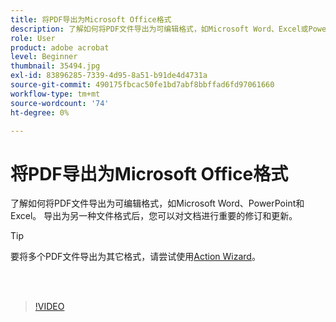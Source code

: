 ```yaml
---
title: 将PDF导出为Microsoft Office格式
description: 了解如何将PDF文件导出为可编辑格式，如Microsoft Word、Excel或PowerPoint
role: User
product: adobe acrobat
level: Beginner
thumbnail: 35494.jpg
exl-id: 83896285-7339-4d95-8a51-b91de4d4731a
source-git-commit: 490175fbcac50fe1bd7abf8bbffad6fd97061660
workflow-type: tm+mt
source-wordcount: '74'
ht-degree: 0%

---
```


# 将PDF导出为Microsoft Office格式

了解如何将PDF文件导出为可编辑格式，如Microsoft Word、PowerPoint和Excel。 导出为另一种文件格式后，您可以对文档进行重要的修订和更新。

>[!TIP]
>
>要将多个PDF文件导出为其它格式，请尝试使用[Action Wizard](../advanced-tasks/action.md)。

<br> 

>[!VIDEO](https://video.tv.adobe.com/v/35494?hidetitle=true)
